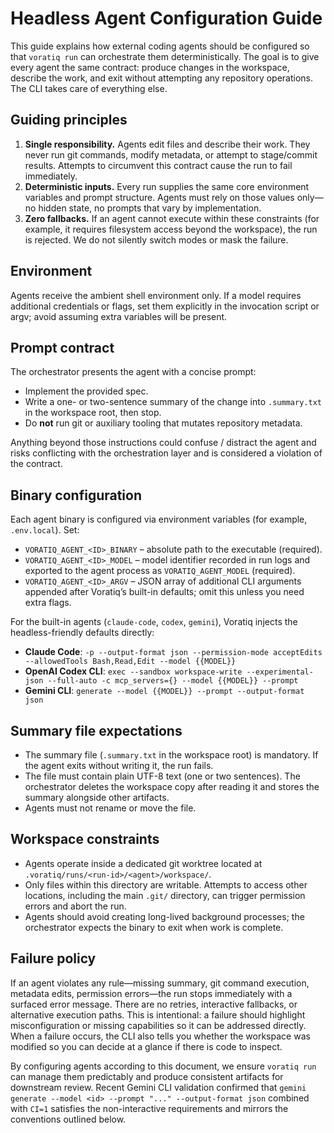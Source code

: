 # Headless Agent Configuration Guide

This guide explains how external coding agents should be configured so that `voratiq run` can orchestrate them deterministically. The goal is to give every agent the same contract: produce changes in the workspace, describe the work, and exit without attempting any repository operations. The CLI takes care of everything else.

## Guiding principles

1. **Single responsibility.** Agents edit files and describe their work. They never run git commands, modify metadata, or attempt to stage/commit results. Attempts to circumvent this contract cause the run to fail immediately.
2. **Deterministic inputs.** Every run supplies the same core environment variables and prompt structure. Agents must rely on those values only—no hidden state, no prompts that vary by implementation.
3. **Zero fallbacks.** If an agent cannot execute within these constraints (for example, it requires filesystem access beyond the workspace), the run is rejected. We do not silently switch modes or mask the failure.

## Environment

Agents receive the ambient shell environment only. If a model requires additional credentials or flags, set them explicitly in the invocation script or argv; avoid assuming extra variables will be present.

## Prompt contract

The orchestrator presents the agent with a concise prompt:

- Implement the provided spec.
- Write a one- or two-sentence summary of the change into `.summary.txt` in the workspace root, then stop.
- Do **not** run git or auxiliary tooling that mutates repository metadata.

Anything beyond those instructions could confuse / distract the agent and risks conflicting with the orchestration layer and is considered a violation of the contract.

## Binary configuration

Each agent binary is configured via environment variables (for example, `.env.local`). Set:

- `VORATIQ_AGENT_<ID>_BINARY` – absolute path to the executable (required).
- `VORATIQ_AGENT_<ID>_MODEL` – model identifier recorded in run logs and exported to the agent process as `VORATIQ_AGENT_MODEL` (required).
- `VORATIQ_AGENT_<ID>_ARGV` – JSON array of additional CLI arguments appended after Voratiq’s built-in defaults; omit this unless you need extra flags.

For the built-in agents (`claude-code`, `codex`, `gemini`), Voratiq injects the headless-friendly defaults directly:

- **Claude Code**: `-p --output-format json --permission-mode acceptEdits --allowedTools Bash,Read,Edit --model {{MODEL}}`
- **OpenAI Codex CLI**: `exec --sandbox workspace-write --experimental-json --full-auto -c mcp_servers={} --model {{MODEL}} --prompt`
- **Gemini CLI**: `generate --model {{MODEL}} --prompt --output-format json`

## Summary file expectations

- The summary file (`.summary.txt` in the workspace root) is mandatory. If the agent exits without writing it, the run fails.
- The file must contain plain UTF-8 text (one or two sentences). The orchestrator deletes the workspace copy after reading it and stores the summary alongside other artifacts.
- Agents must not rename or move the file.

## Workspace constraints

- Agents operate inside a dedicated git worktree located at `.voratiq/runs/<run-id>/<agent>/workspace/`.
- Only files within this directory are writable. Attempts to access other locations, including the main `.git/` directory, can trigger permission errors and abort the run.
- Agents should avoid creating long-lived background processes; the orchestrator expects the binary to exit when work is complete.

## Failure policy

If an agent violates any rule—missing summary, git command execution, metadata edits, permission errors—the run stops immediately with a surfaced error message. There are no retries, interactive fallbacks, or alternative execution paths. This is intentional: a failure should highlight misconfiguration or missing capabilities so it can be addressed directly. When a failure occurs, the CLI also tells you whether the workspace was modified so you can decide at a glance if there is code to inspect.

By configuring agents according to this document, we ensure `voratiq run` can manage them predictably and produce consistent artifacts for downstream review. Recent Gemini CLI validation confirmed that `gemini generate --model <id> --prompt "..." --output-format json` combined with `CI=1` satisfies the non-interactive requirements and mirrors the conventions outlined below.
